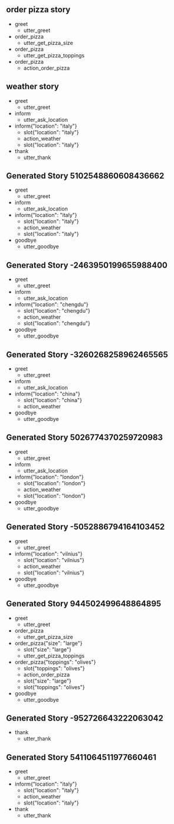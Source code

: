 ## order pizza story
* greet
    - utter_greet
* order_pizza
    - utter_get_pizza_size
* order_pizza
    - utter_get_pizza_toppings
* order_pizza
    - action_order_pizza
    
## weather story
* greet
    - utter_greet
* inform
    - utter_ask_location
* inform{"location": "italy"}
    - slot{"location": "italy"}
    - action_weather
    - slot{"location": "italy"}
* thank
    - utter_thank

## Generated Story 5102548860608436662
* greet
    - utter_greet
* inform
    - utter_ask_location
* inform{"location": "italy"}
    - slot{"location": "italy"}
    - action_weather
    - slot{"location": "italy"}
* goodbye
    - utter_goodbye

## Generated Story -2463950199655988400
* greet
    - utter_greet
* inform
    - utter_ask_location
* inform{"location": "chengdu"}
    - slot{"location": "chengdu"}
    - action_weather
    - slot{"location": "chengdu"}
* goodbye
    - utter_goodbye

## Generated Story -3260268258962465565
* greet
    - utter_greet
* inform
    - utter_ask_location
* inform{"location": "china"}
    - slot{"location": "china"}
    - action_weather
* goodbye
    - utter_goodbye

## Generated Story 5026774370259720983
* greet
    - utter_greet
* inform
    - utter_ask_location
* inform{"location": "london"}
    - slot{"location": "london"}
    - action_weather
    - slot{"location": "london"}
* goodbye
    - utter_goodbye

## Generated Story -5052886794164103452
* greet
    - utter_greet
* inform{"location": "vilnius"}
    - slot{"location": "vilnius"}
    - action_weather
    - slot{"location": "vilnius"}
* goodbye
    - utter_goodbye


## Generated Story 944502499648864895
* greet
    - utter_greet
* order_pizza
    - utter_get_pizza_size
* order_pizza{"size": "large"}
    - slot{"size": "large"}
    - utter_get_pizza_toppings
* order_pizza{"toppings": "olives"}
    - slot{"toppings": "olives"}
    - action_order_pizza
    - slot{"size": "large"}
    - slot{"toppings": "olives"}
* goodbye
    - utter_goodbye

## Generated Story -952726643222063042
* thank
    - utter_thank

## Generated Story 5411064511977660461
* greet
    - utter_greet
* inform{"location": "italy"}
    - slot{"location": "italy"}
    - action_weather
    - slot{"location": "italy"}
* thank
    - utter_thank

